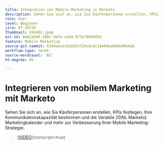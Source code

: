 ```yaml
---
title: Integration von Mobile Marketing in Marketo
description: Sehen Sie sich an, wie Sie Käuferpersonen erstellen, KPIs festlegen, Ihre Kommunikationskapazität bestimmen und verwenden [!DNL Marketo’s] Marketingkalender und mehr zur Verbesserung Ihrer Mobile Marketing-Strategie.
role: User
level: Beginner
jira: KT-10729
thumbnail: 345402.jpeg
exl-id: 8e82a586-2001-4b7e-a2d4-073e78045854
feature: Mobile Marketing
source-git-commit: 63d4aea1c818d35724c0cdc14e69ea00eb06b4a0
workflow-type: tm+mt
source-wordcount: '61'
ht-degree: 0%

---
```


# Integrieren von mobilem Marketing mit Marketo

Sehen Sie sich an, wie Sie Käuferpersonen erstellen, KPIs festlegen, Ihre Kommunikationskapazität bestimmen und die Variable [!DNL Marketo] Marketingkalender und mehr zur Verbesserung Ihrer Mobile Marketing-Strategie.

>[!VIDEO](https://video.tv.adobe.com/v/345402/?quality=12&learn=on){transcript=true}
